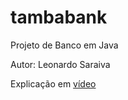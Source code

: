 # tambabank
Projeto de Banco em Java

Autor: Leonardo Saraiva

Explicação em [vídeo](https://youtu.be/9jikSJf_ops)
